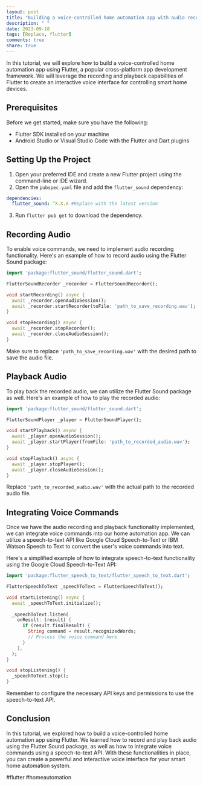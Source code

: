 ```yaml
---
layout: post
title: "Building a voice-controlled home automation app with audio recording and playback in Flutter"
description: " "
date: 2023-09-18
tags: [Replace, flutter]
comments: true
share: true
---
```


In this tutorial, we will explore how to build a voice-controlled home automation app using Flutter, a popular cross-platform app development framework. We will leverage the recording and playback capabilities of Flutter to create an interactive voice interface for controlling smart home devices.

## Prerequisites

Before we get started, make sure you have the following:

- Flutter SDK installed on your machine
- Android Studio or Visual Studio Code with the Flutter and Dart plugins

## Setting Up the Project

1. Open your preferred IDE and create a new Flutter project using the command-line or IDE wizard.
2. Open the `pubspec.yaml` file and add the `flutter_sound` dependency:

```yaml
dependencies:
  flutter_sound: ^X.X.X #Replace with the latest version
```

3. Run `flutter pub get` to download the dependency.

## Recording Audio

To enable voice commands, we need to implement audio recording functionality. Here's an example of how to record audio using the Flutter Sound package:

```dart
import 'package:flutter_sound/flutter_sound.dart';

FlutterSoundRecorder _recorder = FlutterSoundRecorder();

void startRecording() async {
  await _recorder.openAudioSession();
  await _recorder.startRecorder(toFile: 'path_to_save_recording.wav');
}

void stopRecording() async {
  await _recorder.stopRecorder();
  await _recorder.closeAudioSession();
}
```

Make sure to replace `'path_to_save_recording.wav'` with the desired path to save the audio file.

## Playback Audio

To play back the recorded audio, we can utilize the Flutter Sound package as well. Here's an example of how to play the recorded audio:

```dart
import 'package:flutter_sound/flutter_sound.dart';

FlutterSoundPlayer _player = FlutterSoundPlayer();

void startPlayback() async {
  await _player.openAudioSession();
  await _player.startPlayer(fromFile: 'path_to_recorded_audio.wav');
}

void stopPlayback() async {
  await _player.stopPlayer();
  await _player.closeAudioSession();
}
```

Replace `'path_to_recorded_audio.wav'` with the actual path to the recorded audio file.

## Integrating Voice Commands

Once we have the audio recording and playback functionality implemented, we can integrate voice commands into our home automation app. We can utilize a speech-to-text API like Google Cloud Speech-to-Text or IBM Watson Speech to Text to convert the user's voice commands into text.

Here's a simplified example of how to integrate speech-to-text functionality using the Google Cloud Speech-to-Text API:

```dart
import 'package:flutter_speech_to_text/flutter_speech_to_text.dart';

FlutterSpeechToText _speechToText = FlutterSpeechToText();

void startListening() async {
  await _speechToText.initialize();
  
  _speechToText.listen(
    onResult: (result) {
      if (result.finalResult) {
        String command = result.recognizedWords;
        // Process the voice command here
      }
    },
  );
}

void stopListening() {
  _speechToText.stop();
}
```

Remember to configure the necessary API keys and permissions to use the speech-to-text API.

## Conclusion

In this tutorial, we explored how to build a voice-controlled home automation app using Flutter. We learned how to record and play back audio using the Flutter Sound package, as well as how to integrate voice commands using a speech-to-text API. With these functionalities in place, you can create a powerful and interactive voice interface for your smart home automation system.

#flutter #homeautomation
